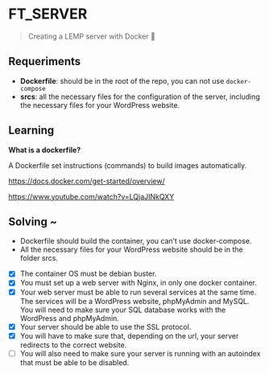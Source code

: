 # FT_SERVER
> Creating a LEMP server with Docker 🐳

## Requeriments

- **Dockerfile**: should be in the root of the repo, you can not use ```docker-compose```   
- **srcs**: all the necessary files for the configuration of the server, including  the necessary files for your WordPress website.

## Learning

**What is a dockerfile?**

A Dockerfile set instructions (commands) to build images automatically.

https://docs.docker.com/get-started/overview/

https://www.youtube.com/watch?v=LQjaJINkQXY

## Solving ~

- Dockerfile should build the container, you can’t use docker-compose.
- All the necessary files for your WordPress website should be in the folder srcs.

- [x] The container OS must be debian buster.
- [x] You must set up a web server with Nginx, in only one docker container.
- [x] Your web server must be able to run several services at the same time.
 The services will be a WordPress website, phpMyAdmin and MySQL.
 You will need to make sure your SQL database works with the WordPress and phpMyAdmin.
- [x] Your server should be able to use the SSL protocol.
- [x] You will have to make sure that, depending on the url, your server redirects to the
correct website.
- [ ] You will also need to make sure your server is running with an autoindex that must be able to be disabled.
